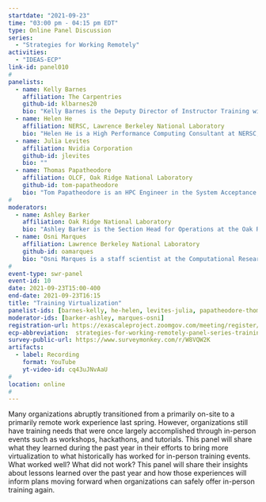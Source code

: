 ```yaml
---
startdate: "2021-09-23"
time: "03:00 pm - 04:15 pm EDT"
type: Online Panel Discussion
series:
  - "Strategies for Working Remotely"
activities:
  - "IDEAS-ECP"
link-id: panel010
#
panelists:
  - name: Kelly Barnes
    affiliation: The Carpentries
    github-id: klbarnes20
    bio: "Kelly Barnes is the Deputy Director of Instructor Training with The Carpentries. <a href='https://carpentries.org'>The Carpentries</a> is a non-profit organization that teaches foundational coding and data science skills to researchers worldwide. Our <a href='https://carpentries.org/become-instructor/'>Instructor Training Program</a> trains people in evidence-based pedagogy rooted in educational research and cognitive science and certifies them to teach <a href='https://software-carpentry.org/'>Software Carpentry</a>, <a href='https://datacarpentry.org/'>Data Carpentry</a>, and <a href='https://librarycarpentry.org/'>Library Carpentry</a> workshops. In her role, Kelly trains Instructors, leads the Instructor Training assessment strategy, and works to streamline processes and workflows. She played a vital role in preparing Carpentries Instructors for our transition to online workshops in 2020. Kelly has a Ph.D. in Social Psychology, has taught several university psychology courses, and has over ten years of experience researching systemic inequalities, including discrimination, poverty, and housing disparity. Before coming to The Carpentries, she spent several years as a research and statistical analyst for the Government of Ontario."
  - name: Helen He
    affiliation: NERSC, Lawrence Berkeley National Laboratory
    bio: "Helen He is a High Performance Computing Consultant at NERSC, Lawrence Berkeley National Laboratory. She serves as the main user focus point of contact, among users, systems and vendors staff, for several NERSC flagship Cray systems deployed over the past 15 years. Helen specializes in the software programming environment, parallel programming models such as MPI and OpenMP, applications porting and benchmarking, and climate models. Helen is the NERSC training lead, coordinating training activities for users. She has presented tutorials at various NERSC events and at HPC venues including SC, XSEDE, IWOMP, and ECP. She has served on the Organizing Committees for many HPC conference series, such as Cray User Group (Program Chair), SC, HPCS, IXPUG, IWOMP/OpenMPCon, and IEEE Clusters. Helen has co-authored a book, “OpenMP Common Core: Making OpenMP Simple Again”, published in Nov 2019."
  - name: Julia Levites
    affiliation: Nvidia Corporation
    github-id: jlevites
    bio: ""
  - name: Thomas Papatheodore
    affiliation: OLCF, Oak Ridge National Laboratory
    github-id: tom-papatheodore
    bio: "Tom Papatheodore is an HPC Engineer in the System Acceptance &amp; User Environments group at the Oak Ridge Leadership Computing Facility (OLCF). His work focuses on developing and running applications that test functionality and measure performance of new OLCF compute systems as part of the system acceptance team. He also leads the training program for OLCF’s pre-production compute systems, where he organizes training events intended to help users port and run applications on early test systems in preparation for upcoming OLCF systems such as Frontier. Tom received his PhD in computational astrophysics from the University of Tennessee in 2015 and has over 10 years of experience in HPC."
#
moderators:
  - name: Ashley Barker
    affiliation: Oak Ridge National Laboratory
    bio: "Ashley Barker is the Section Head for Operations at the Oak Ridge Leadership Computing Facility (OLCF) located at Oak Ridge National Lab (ORNL). The Operations Section is responsible for facilitating access to OLCF resources, providing training, documentation, and technical support to users, collecting and reporting on user facility data, and acquainting the public with the work conducted at the OLCF through scientific highlights. The OLCF supports more than 1,200 users and 250 projects annually from a wide spectrum of science domains. Ashley served as the National Climate Research Center (NCRC) Project Director from 2014-2016. The NCRC project represents a partnership between NOAA and DOE and through this partnership, the NCRC team has delivered multiple computer systems to NOAA, allowing the agency to advance its climate modeling and improve our understanding of climate variability and change. Ashley is also currently involved in the Exascale Computing Project (ECP) as the Control Account Manager (CAM) for training and productivity."
  - name: Osni Marques
    affiliation: Lawrence Berkeley National Laboratory
    github-id: oamarques
    bio: "Osni Marques is a staff scientist at the Computational Research Division, Lawrence Berkeley National Laboratory (LBNL). Osni has worked with high-performance, software libraries and tools, that provide solutions to common and important computational problems and can simplify the development of engineering and scientific application codes. Osni has studied and implemented algorithms for the solution of problems in numerical linear algebra, in applications related to protein motions, acoustics problems in automobile design, structural analyses, inverse problems in geophysics applications, electronic properties of materials, and linear accelerator cavities. Osni is currently a member of the IDEAS Productivity Project (funded by DOE’s ECP) focusing on outreach activities, including the coordination of the <a href='https://ideas-productivity.org/events'>HPC Best Practices Webinar Series</a>."
#
event-type: swr-panel
event-id: 10
date: 2021-09-23T15:00-400
end-date: 2021-09-23T16:15
title: "Training Virtualization"
panelist-ids: [barnes-kelly, he-helen, levites-julia, papatheodore-thomas]
moderator-ids: [barker-ashley, marques-osni]
registration-url: https://exascaleproject.zoomgov.com/meeting/register/vJItduChpzkrGhmO-R1WiGPeoEcsqD7EQFA
ecp-abbreviation:  strategies-for-working-remotely-panel-series-training-virtualization
survey-public-url: https://www.surveymonkey.com/r/W8VQW2K
artifacts:
  - label: Recording
    format: YouTube
    yt-video-id: cq43uJNvAaU
#
location: online
#
---
```

Many organizations abruptly transitioned from a primarily on-site to a primarily remote work experience last spring.  However, organizations still have training needs that were once largely accomplished through in-person events such as workshops, hackathons, and tutorials.  This panel will share what they learned during the past year in their efforts to bring more virtualization to what historically has worked for in-person training events.  What worked well?  What did not work?  This panel will share their insights about lessons learned over the past year and how those  experiences will inform plans moving forward when organizations can safely offer in-person training again.
